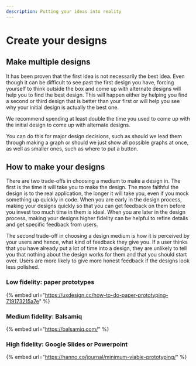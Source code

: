 ```yaml
---
description: Putting your ideas into reality
---
```


# Create your designs

## Make multiple designs

It has been proven that the first idea is not necessarily the best idea. Even though it can be difficult to see past the first design you have, forcing yourself to think outside the box and come up with alternate designs will help you to find the best design. This will happen either by helping you find a second or third design that is better than your first or will help you see why your initial design is actually the best one. 

We recommend spending at least double the time you used to come up with the initial design to come up with alternate designs.

You can do this for major design decisions, such as should we lead them through making a graph or should we just show all possible graphs at once, as well as smaller ones, such as where to put a button.

## How to make your designs

There are two trade-offs in choosing a medium to make a design in. The first is the time it will take you to make the design. The more faithful the design is to the real application, the longer it will take you, even if you mock something up quickly in code. When you are early in the design process, making your designs quickly so that you can get feedback on them before you invest too much time in them is ideal. When you are later in the design process, making your designs higher fidelity can be helpful to refine details and get specific feedback from users.

The second trade-off in choosing a design medium is how it is perceived by your users and hence, what kind of feedback they give you. If a user thinks that you have already put a lot of time into a design, they are unlikely to tell you that nothing about the design works for them and that you should start over. Users are more likely to give more honest feedback if the designs look less polished.

### Low fidelity: paper prototypes

{% embed url="https://uxdesign.cc/how-to-do-paper-prototyping-719173215a7e" %}

### Medium fidelity: Balsamiq

{% embed url="https://balsamiq.com/" %}

### High fidelity: Google Slides or Powerpoint

{% embed url="https://hanno.co/journal/minimum-viable-prototyping/" %}

